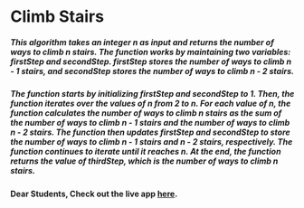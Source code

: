 # Climb Stairs

##### This algorithm takes an integer n as input and returns the number of ways to climb n stairs. The function works by maintaining two variables: firstStep and secondStep. firstStep stores the number of ways to climb n - 1 stairs, and secondStep stores the number of ways to climb n - 2 stairs.

##### The function starts by initializing firstStep and secondStep to 1. Then, the function iterates over the values of n from 2 to n. For each value of n, the function calculates the number of ways to climb n stairs as the sum of the number of ways to climb n - 1 stairs and the number of ways to climb n - 2 stairs. The function then updates firstStep and secondStep to store the number of ways to climb n - 1 stairs and n - 2 stairs, respectively. The function continues to iterate until it reaches n. At the end, the function returns the value of thirdStep, which is the number of ways to climb n stairs.

#### Dear Students, Check out the live app [here](https://kdeepika-brs.github.io/Hamming-algo/).